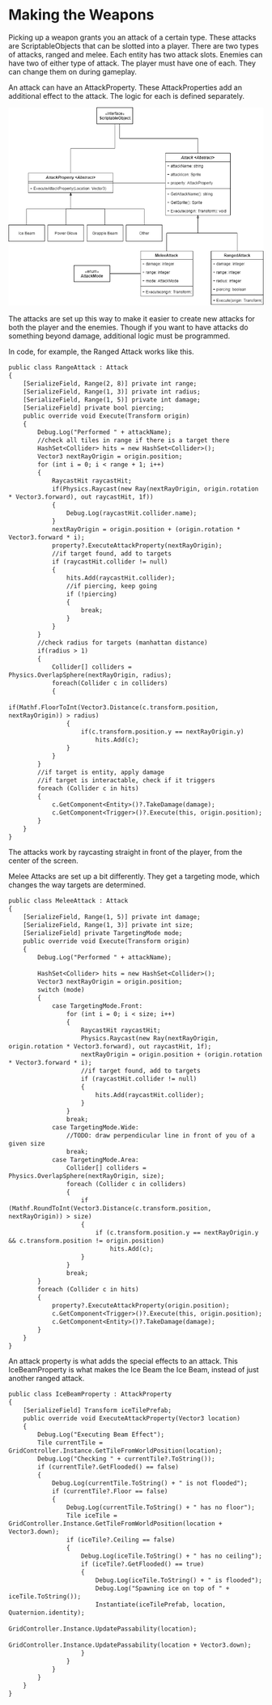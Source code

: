 # Making the Weapons

Picking up a weapon grants you an attack of a certain type. These attacks are ScriptableObjects that can be slotted into a player. There are two types of attacks, ranged and melee. Each entity has two attack slots. Enemies can have two of either type of attack. The player must have one of each. They can change them on during gameplay.

An attack can have an AttackProperty. These AttackProperties add an additional effect to the attack. The logic for each is defined separately.

![I'll let the class diagram do the talking](<../.gitbook/assets/image (3).png>)

The attacks are set up this way to make it easier to create new attacks for both the player and the enemies. Though if you want to have attacks do something beyond damage, additional logic must be programmed.

In code, for example, the Ranged Attack works like this.

```
public class RangeAttack : Attack
{
    [SerializeField, Range(2, 8)] private int range;
    [SerializeField, Range(1, 3)] private int radius;
    [SerializeField, Range(1, 5)] private int damage;
    [SerializeField] private bool piercing;
    public override void Execute(Transform origin)
    {
        Debug.Log("Performed " + attackName);
        //check all tiles in range if there is a target there
        HashSet<Collider> hits = new HashSet<Collider>();
        Vector3 nextRayOrigin = origin.position;
        for (int i = 0; i < range + 1; i++)
        {
            RaycastHit raycastHit;
            if(Physics.Raycast(new Ray(nextRayOrigin, origin.rotation * Vector3.forward), out raycastHit, 1f))
            {
                Debug.Log(raycastHit.collider.name);
            }
            nextRayOrigin = origin.position + (origin.rotation * Vector3.forward * i);
            property?.ExecuteAttackProperty(nextRayOrigin);
            //if target found, add to targets
            if (raycastHit.collider != null)
            {
                hits.Add(raycastHit.collider);
                //if piercing, keep going
                if (!piercing)
                {
                    break;
                }
            }
        }
        //check radius for targets (manhattan distance)
        if(radius > 1)
        {
            Collider[] colliders = Physics.OverlapSphere(nextRayOrigin, radius);
            foreach(Collider c in colliders)
            {
                if(Mathf.FloorToInt(Vector3.Distance(c.transform.position, nextRayOrigin)) > radius)
                {
                    if(c.transform.position.y == nextRayOrigin.y)
                        hits.Add(c);
                }
            }
        }
        //if target is entity, apply damage
        //if target is interactable, check if it triggers
        foreach (Collider c in hits)
        {
            c.GetComponent<Entity>()?.TakeDamage(damage);
            c.GetComponent<Trigger>()?.Execute(this, origin.position);
        }
    }
}
```

The attacks work by raycasting straight in front of the player, from the center of the screen.&#x20;

Melee Attacks are set up a bit differently. They get a targeting mode, which changes the way targets are determined.

```
public class MeleeAttack : Attack
{
    [SerializeField, Range(1, 5)] private int damage;
    [SerializeField, Range(1, 3)] private int size;
    [SerializeField] private TargetingMode mode;
    public override void Execute(Transform origin)
    {
        Debug.Log("Performed " + attackName);

        HashSet<Collider> hits = new HashSet<Collider>();
        Vector3 nextRayOrigin = origin.position;
        switch (mode)
        {
            case TargetingMode.Front:
                for (int i = 0; i < size; i++)
                {
                    RaycastHit raycastHit;
                    Physics.Raycast(new Ray(nextRayOrigin, origin.rotation * Vector3.forward), out raycastHit, 1f);
                    nextRayOrigin = origin.position + (origin.rotation * Vector3.forward * i);
                    //if target found, add to targets
                    if (raycastHit.collider != null)
                    {
                        hits.Add(raycastHit.collider);
                    }
                }
                break;
            case TargetingMode.Wide:
                //TODO: draw perpendicular line in front of you of a given size
                break;
            case TargetingMode.Area:
                Collider[] colliders = Physics.OverlapSphere(nextRayOrigin, size);
                foreach (Collider c in colliders)
                {
                    if (Mathf.RoundToInt(Vector3.Distance(c.transform.position, nextRayOrigin)) > size)
                    {
                        if (c.transform.position.y == nextRayOrigin.y && c.transform.position != origin.position)
                            hits.Add(c);
                    }
                }
                break;
        }
        foreach (Collider c in hits)
        {
            property?.ExecuteAttackProperty(origin.position);
            c.GetComponent<Trigger>()?.Execute(this, origin.position);
            c.GetComponent<Entity>()?.TakeDamage(damage);
        }
    }
}
```

An attack property is what adds the special effects to an attack. This IceBeamProperty is what makes the Ice Beam the Ice Beam, instead of just another ranged attack.

```
public class IceBeamProperty : AttackProperty
{
    [SerializeField] Transform iceTilePrefab;
    public override void ExecuteAttackProperty(Vector3 location)
    {
        Debug.Log("Executing Beam Effect");
        Tile currentTile = GridController.Instance.GetTileFromWorldPosition(location);
        Debug.Log("Checking " + currentTile?.ToString());
        if (currentTile?.GetFlooded() == false)
        {
            Debug.Log(currentTile.ToString() + " is not flooded");
            if (currentTile?.Floor == false)
            {
                Debug.Log(currentTile.ToString() + " has no floor");
                Tile iceTile = GridController.Instance.GetTileFromWorldPosition(location + Vector3.down);
                if (iceTile?.Ceiling == false)
                {
                    Debug.Log(iceTile.ToString() + " has no ceiling");
                    if (iceTile?.GetFlooded() == true)
                    {
                        Debug.Log(iceTile.ToString() + " is flooded");
                        Debug.Log("Spawning ice on top of " + iceTile.ToString());
                        Instantiate(iceTilePrefab, location, Quaternion.identity);
                        GridController.Instance.UpdatePassability(location);
                        GridController.Instance.UpdatePassability(location + Vector3.down);
                    }
                }
            }
        }
    }
}
```
